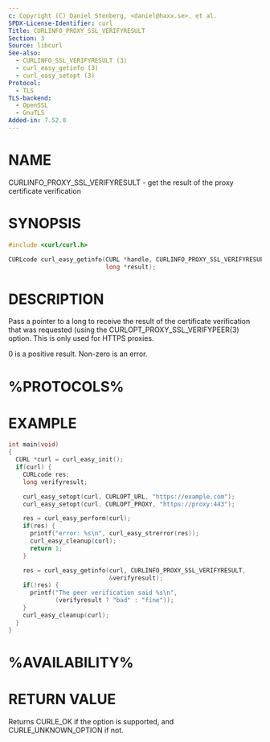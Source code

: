 ```yaml
---
c: Copyright (C) Daniel Stenberg, <daniel@haxx.se>, et al.
SPDX-License-Identifier: curl
Title: CURLINFO_PROXY_SSL_VERIFYRESULT
Section: 3
Source: libcurl
See-also:
  - CURLINFO_SSL_VERIFYRESULT (3)
  - curl_easy_getinfo (3)
  - curl_easy_setopt (3)
Protocol:
  - TLS
TLS-backend:
  - OpenSSL
  - GnuTLS
Added-in: 7.52.0
---
```


# NAME

CURLINFO_PROXY_SSL_VERIFYRESULT - get the result of the proxy certificate verification

# SYNOPSIS

~~~c
#include <curl/curl.h>

CURLcode curl_easy_getinfo(CURL *handle, CURLINFO_PROXY_SSL_VERIFYRESULT,
                           long *result);
~~~

# DESCRIPTION

Pass a pointer to a long to receive the result of the certificate verification
that was requested (using the CURLOPT_PROXY_SSL_VERIFYPEER(3)
option. This is only used for HTTPS proxies.

0 is a positive result. Non-zero is an error.

# %PROTOCOLS%

# EXAMPLE

~~~c
int main(void)
{
  CURL *curl = curl_easy_init();
  if(curl) {
    CURLcode res;
    long verifyresult;

    curl_easy_setopt(curl, CURLOPT_URL, "https://example.com");
    curl_easy_setopt(curl, CURLOPT_PROXY, "https://proxy:443");

    res = curl_easy_perform(curl);
    if(res) {
      printf("error: %s\n", curl_easy_strerror(res));
      curl_easy_cleanup(curl);
      return 1;
    }

    res = curl_easy_getinfo(curl, CURLINFO_PROXY_SSL_VERIFYRESULT,
                            &verifyresult);
    if(!res) {
      printf("The peer verification said %s\n",
             (verifyresult ? "bad" : "fine"));
    }
    curl_easy_cleanup(curl);
  }
}
~~~

# %AVAILABILITY%

# RETURN VALUE

Returns CURLE_OK if the option is supported, and CURLE_UNKNOWN_OPTION if not.
